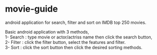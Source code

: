 # movie-guide  
android application for search, filter and sort on IMDB top 250 movies.  
  
Basic android application with 3 methods,  
1- Search : type movie or actor/actriss name then click the search button,  
2- Filter : click the filter button, select the features and filter.  
3- Sort   : click the sort button then click the desired sorting methods.  
